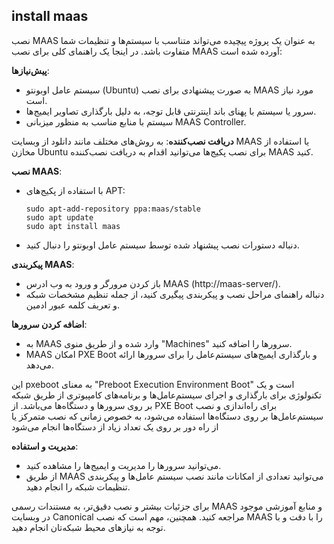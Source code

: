 ## install maas
نصب MAAS به عنوان یک پروژه پیچیده می‌تواند متناسب با سیستم‌ها و تنظیمات شما متفاوت باشد. در اینجا یک راهنمای کلی برای نصب MAAS آورده شده است:


 **پیش‌نیازها**:

   - سیستم عامل اوبونتو (Ubuntu) به صورت پیشنهادی برای نصب MAAS مورد نیاز است.
   - سرور یا سیستم با پهنای باند اینترنتی قابل توجه، به دلیل بارگذاری تصاویر ایمیج‌ها.
   - سیستم با منابع مناسب به منظور میزبانی MAAS Controller.

 **دریافت نصب‌کننده**:
   به روش‌های مختلف مانند دانلود از وبسایت MAAS یا استفاده از مخازن Ubuntu برای نصب پکیج‌ها می‌توانید اقدام به دریافت نصب‌کننده MAAS کنید.

 **نصب MAAS**:
   - با استفاده از پکیج‌های APT:
     ```
     sudo apt-add-repository ppa:maas/stable
     sudo apt update
     sudo apt install maas
     ```
   - دنباله دستورات نصب پیشنهاد شده توسط سیستم عامل اوبونتو را دنبال کنید.

 **پیکربندی MAAS**:
   - باز کردن مرورگر و ورود به وب ادرس MAAS (http://maas-server/).
   - دنباله راهنمای مراحل نصب و پیکربندی پیگیری کنید، از جمله تنظیم مشخصات شبکه و تعریف کلمه عبور ادمین.

 **اضافه کردن سرورها**:
   - به MAAS وارد شده و از طریق منوی "Machines" سرورها را اضافه کنید.
   - MAAS امکان PXE Boot و بارگذاری ایمیج‌های سیستم‌عامل را برای سرورها ارائه می‌دهد.


این pxeboot به معنای "Preboot Execution Environment Boot" است و یک تکنولوژی برای بارگذاری و اجرای سیستم‌عامل‌ها و برنامه‌های کامپیوتری از طریق شبکه بر روی سرورها و دستگاه‌ها می‌باشد. از PXE Boot برای راه‌اندازی و نصب سیستم‌عامل‌ها بر روی دستگاه‌ها استفاده می‌شود، به خصوص زمانی که نصب متمرکز یا از راه دور بر روی یک تعداد زیاد از دستگاه‌ها انجام می‌شود

 **مدیریت و استفاده**:
   - می‌توانید سرورها را مدیریت و ایمیج‌ها را مشاهده کنید.
   - از طریق MAAS می‌توانید تعدادی از امکانات مانند نصب سیستم عامل‌ها و پیکربندی تنظیمات شبکه را انجام دهید.

برای جزئیات بیشتر و نصب دقیق‌تر، به مستندات رسمی MAAS و منابع آموزشی موجود در وبسایت Canonical مراجعه کنید. همچنین، مهم است که نصب MAAS را با دقت و با توجه به نیازهای محیط شبکه‌تان انجام دهید.
